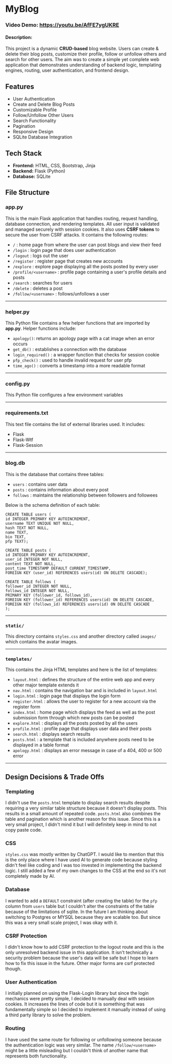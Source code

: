 # MyBlog
### Video Demo: https://youtu.be/AfFE7ygUKRE
#### Description:
This project is a dynamic **CRUD-based** blog website. Users can create & delete their blog posts, customize their profile, follow or unfollow others and search for other users. The aim was to create a simple yet complete web application that demonstrates understanding of backend logic, templating engines, routing, user authentication, and frontend design.

## Features
- User Authentication
- Create and Delete Blog Posts
- Customizable Profile
- Follow/Unfollow Other Users
- Search Functionality
- Pagination
- Responsive Design
- SQLite Database Integration

 ## Tech Stack
 - **Frontend:** HTML, CSS, Bootstrap, Jinja
 - **Backend:** Flask (Python)
 - **Database:** SQLite

## File Structure

### app.py
This is the main Flask application that handles routing, request handling, database connection, and rendering templates. All user input is validated and managed securely with session cookies. It also uses **CSRF tokens** to secure the user from CSRF attacks. It contains the following routes:
- `/` : home page from where the user can post blogs and view their feed
- `/login` : login page that does user authentication
- `/logout` : logs out the user
- `/register` : register page that creates new accounts
- `/explore` : explore page displaying all the posts posted by every user
- `/profile/<username>` : profile page containing a user's profile details and posts
- `/search` : searches for users
- `/delete` : deletes a post
- `/follow/<username>` : follows/unfollows a user

---

### helper.py
This Python file contains a few helper functions that are imported by **app.py**. Helper functions include:
- `apology()`: returns an apology page with a cat image when an error occurs
- `get_db()` : establishes a connection with the database
- `login_required()` : a wrapper function that checks for session cookie
- `pfp_check()` : used to handle invalid request for user pfp
- `time_ago()` : converts a timestamp into a more readable format

---

### config.py
This Python file configures a few environment variables

---

### requirements.txt
This text file contains the list of external libraries used. It includes:
- Flask
- Flask-Wtf
- Flask-Session

---

### blog.db
This is the database that contains three tables:
- `users` : contains user data
- `posts` : contains information about every post
- `follows` : maintains the relationship between followers and followees

Below is the schema definition of each table:
```
CREATE TABLE users (
id INTEGER PRIMARY KEY AUTOINCREMENT,
username TEXT UNIQUE NOT NULL,
hash TEXT NOT NULL,
name TEXT,
bio TEXT,
pfp TEXT);

CREATE TABLE posts (
id INTEGER PRIMARY KEY AUTOINCREMENT,
user_id INTEGER NOT NULL,
content TEXT NOT NULL,
post_time TIMESTAMP DEFAULT CURRENT_TIMESTAMP,
FOREIGN KEY (user_id) REFERENCES users(id) ON DELETE CASCADE);

CREATE TABLE follows (
follower_id INTEGER NOT NULL,
follows_id INTEGER NOT NULL,
PRIMARY KEY (follower_id, follows_id),
FOREIGN KEY (follower_id) REFERENCES users(id) ON DELETE CASCADE,
FOREIGN KEY (follows_id) REFERENCES users(id) ON DELETE CASCADE
);
```

---

### `static/`
This directory contains `styles.css` and another directory called `images/` which contains the avatar images.

---

### `templates/`
This contains the Jinja HTML templates and here is the list of templates:
- `layout.html` : defines the structure of the entire web app and every other major template extends it
- `nav.html` : contains the navigation bar and is included in `layout.html`
- `login.html` : login page that displays the login form
- `register.html` : allows the user to register for a new account via the register form
- `index.html` : home page which displays the feed as well as the post submission form through which new posts can be posted
- `explore.html` : displays all the posts posted by all the users
- `profile.html` : profile page that displays user data and their posts
- `search.html` : displays search results
- `posts.html` : a template that is included anywhere posts need to be displayed in a table format
- `apology.html` : displays an error message in case of a 404, 400 or 500 error

---

## Design Decisions & Trade Offs
### Templating
 I didn't use the `posts.html` template to display search results despite requiring a very similar table structure because it doesn't display posts. This results in a small amount of repeated code. `posts.html` also combines the table and pagination which is another reason for this issue. Since this is a very small project, I didn't mind it but I will definitely keep in mind to not copy paste code.

### CSS
`styles.css` was mostly written by ChatGPT. I would like to mention that this is the only place where I have used AI to generate code because styling didn't feel like coding and I was too invested in implementing the backend logic. I still added a few of my own changes to the CSS at the end so it's not completely made by AI.

### Database
I wanted to add a `DEFAULT` constraint (after creating the table) for the `pfp` column from `users` table but I couldn't alter the constraints of the table because of the limitations of sqlite. In the future I am thinking about switching to Postgres or MYSQL because they are scalable too. But since this was a very small scale project, I was okay with it.

### CSRF Protection
I didn't know how to add CSRF protection to the logout route and this is the only unresolved backend issue in this application. It isn't technically a security problem because the user's data will be safe but I hope to learn how to fix this issue in the future. Other major forms are csrf protected though.

### User Authentication
I initially planned on using the Flask-Login library but since the login mechanics were pretty simple, I decided to manually deal with session cookies. It increases the lines of code but it is something that was fundamentally simple so I decided to implement it manually instead of using a third party library to solve the problem.

### Routing
I have used the same route for following or unfollowing someone because the authentication logic was very similar. The name `/follow/<username>` might be a little misleading but I couldn't think of another name that represents both functionality.
